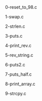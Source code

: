 0-reset_to_98.c

1-swap.c

2-strlen.c

3-puts.c

4-print_rev.c

5-rev_string.c

6-puts2.c

7-puts_half.c

8-print_array.c

9-strcpy.c

